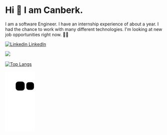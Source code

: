 # Hi :wave: I am Canberk.
 I am a software Engineer. 
 I have an internship experience of about a year. I had the chance to work with many different technologies. I'm looking at new job opportunities right now. :man_technologist: 


[![Linkedin](https://i.stack.imgur.com/gVE0j.png) LinkedIn](https://www.linkedin.com/in/canberk-ko%C3%A7-024a10164/)
&nbsp;

 
 ![](https://komarev.com/ghpvc/?username=canberkkoc1&color=green)

[![Top Langs](https://github-readme-stats.vercel.app/api/top-langs/?username=canberkkoc1&layout=compact)](https://github.com/canberkkoc1/github-readme-stats)

![snake svg](https://github.com/canberkkoc1/canberkkoc1/blob/output/github-contribution-grid-snake.svg)
